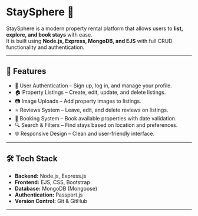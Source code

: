 # StaySphere 🏡

StaySphere is a modern property rental platform that allows users to **list, explore, and book stays** with ease.  
It is built using **Node.js, Express, MongoDB, and EJS** with full CRUD functionality and authentication.  

---

## 🚀 Features
- 📝 User Authentication – Sign up, log in, and manage your profile.  
- 🏠 Property Listings – Create, edit, update, and delete listings.  
- 📷 Image Uploads – Add property images to listings.  
- ⭐ Reviews System – Leave, edit, and delete reviews on listings.  
- 📅 Booking System – Book available properties with date validation.  
- 🔍 Search & Filters – Find stays based on location and preferences.  
- 🌐 Responsive Design – Clean and user-friendly interface.  

---

## 🛠️ Tech Stack
- **Backend:** Node.js, Express.js  
- **Frontend:** EJS, CSS, Bootstrap  
- **Database:** MongoDB (Mongoose)  
- **Authentication:** Passport.js  
- **Version Control:** Git & GitHub  

---




